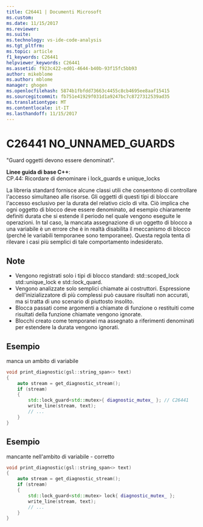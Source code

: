 ```yaml
---
title: C26441 | Documenti Microsoft
ms.custom: 
ms.date: 11/15/2017
ms.reviewer: 
ms.suite: 
ms.technology: vs-ide-code-analysis
ms.tgt_pltfrm: 
ms.topic: article
f1_keywords: C26441
helpviewer_keywords: C26441
ms.assetid: f923c422-ed01-4644-b40b-93f15fc5bb93
author: mikeblome
ms.author: mblome
manager: ghogen
ms.openlocfilehash: 5874b1fbfdd73663c4455c8cb4695ee8aaf15415
ms.sourcegitcommit: fb751e41929f031d1a9247bc7c8727312539ad35
ms.translationtype: MT
ms.contentlocale: it-IT
ms.lasthandoff: 11/15/2017
---
```

# <a name="c26441-nounnamedguards"></a>C26441 NO_UNNAMED_GUARDS
"Guard oggetti devono essere denominati".

**Linee guida di base C++**:   
CP.44: Ricordare di denominare i lock_guards e unique_locks

La libreria standard fornisce alcune classi utili che consentono di controllare l'accesso simultaneo alle risorse. Gli oggetti di questi tipi di bloccare l'accesso esclusivo per la durata del relativo ciclo di vita. Ciò implica che ogni oggetto di blocco deve essere denominato, ad esempio chiaramente definiti durata che si estende il periodo nel quale vengono eseguite le operazioni. In tal caso, la mancata assegnazione di un oggetto di blocco a una variabile è un errore che è in realtà disabilita il meccanismo di blocco (perché le variabili temporanee sono temporanee). Questa regola tenta di rilevare i casi più semplici di tale comportamento indesiderato.

## <a name="remarks"></a>Note    
 -  Vengono registrati solo i tipi di blocco standard: std::scoped_lock std::unique_lock e std::lock_quard.
-  Vengono analizzate solo semplici chiamate ai costruttori. Espressione dell'inizializzatore di più complessi può causare risultati non accurati, ma si tratta di uno scenario di piuttosto insolito.
-  Blocca passati come argomenti a chiamate di funzione o restituiti come risultati della funzione chiamate vengono ignorate.
-  Blocchi creato come temporanei ma assegnato a riferimenti denominati per estendere la durata vengono ignorati.
## <a name="example"></a>Esempio 
manca un ambito di variabile

```cpp
void print_diagnostic(gsl::string_span<> text)
{
    auto stream = get_diagnostic_stream();
    if (stream)
    {
        std::lock_guard<std::mutex>{ diagnostic_mutex_ }; // C26441
        write_line(stream, text);
        // ...
    }
}
```

## <a name="example"></a>Esempio 
mancante nell'ambito di variabile - corretto

```cpp
void print_diagnostic(gsl::string_span<> text)
{
    auto stream = get_diagnostic_stream();
    if (stream)
    {
        std::lock_guard<std::mutex> lock{ diagnostic_mutex_ };
        write_line(stream, text);
        // ...
    }
}
```
